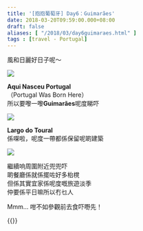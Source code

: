 ```yaml
---
title: '[抱抱葡萄牙] Day6：Guimarães'
date: 2018-03-20T09:59:00.000+08:00
draft: false
aliases: [ "/2018/03/day6guimaraes.html" ]
tags : [travel - Portugal]
---
```


風和日麗好日子呢～  

![](/images/portugal6b.jpg)

**Aqui Nasceu Portugal**  
（Portugal Was Born Here）  
所以要嚟一嚟**Guimarães**呢度睇吓

![](/images/portugal6b1.jpg)

**Largo do Toural**  
係㗎啦，呢度一帶都係保留呢啲建築

![](/images/portugal6b2.jpg)

繼續响周圍附近兜兜吓  
啲餐廳係就係擺咗好多枱櫈  
但係其實宜家係呢度嘅旅遊淡季  
仲要係平日嘛所以冇乜人

  

  
Mmm... 咁不如參觀前去食吓嘢先！  


{{<portugal>}}  
